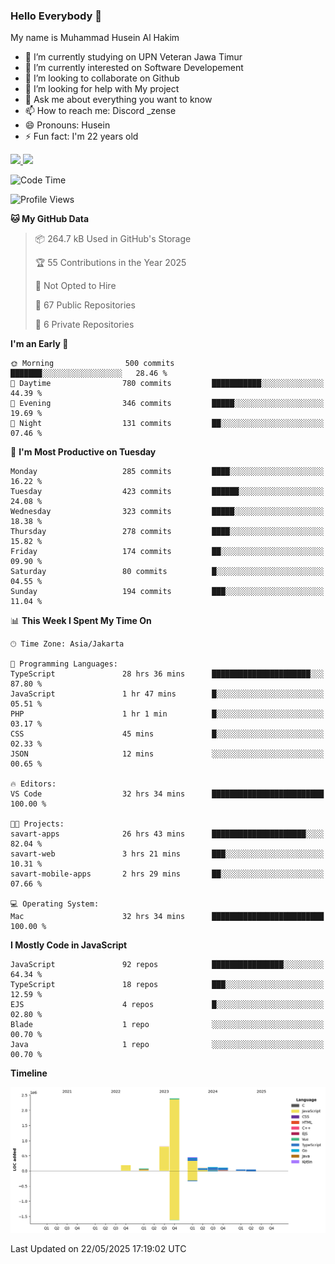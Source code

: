 ### Hello Everybody 👋

My name is Muhammad Husein Al Hakim

- 🔭 I’m currently studying on UPN Veteran Jawa Timur
- 🌱 I’m currently interested on Software Developement
- 👯 I’m looking to collaborate on Github
- 🤔 I’m looking for help with My project
- 💬 Ask me about everything you want to know
- 📫 How to reach me: Discord _zense
- 😄 Pronouns: Husein
- ⚡ Fun fact: I'm 22 years old

<p align="left">
<a href="https://github.com/huseinhq">
  <img height="180em" src="https://github-readme-stats-eight-theta.vercel.app/api?username=huseinhq&show_icons=true&theme=algolia&include_all_commits=true&count_private=true"/>
  <img height="180em" src="https://github-readme-stats-eight-theta.vercel.app/api/top-langs/?username=huseinhq&layout=compact&langs_count=8&theme=algolia"/>
</a>
</p>

<!--START_SECTION:waka-->
![Code Time](http://img.shields.io/badge/Code%20Time-2%2C178%20hrs%2059%20mins-blue)

![Profile Views](http://img.shields.io/badge/Profile%20Views-0-blue)

**🐱 My GitHub Data** 

> 📦 264.7 kB Used in GitHub's Storage 
 > 
> 🏆 55 Contributions in the Year 2025
 > 
> 🚫 Not Opted to Hire
 > 
> 📜 67 Public Repositories 
 > 
> 🔑 6 Private Repositories 
 > 
**I'm an Early 🐤** 

```text
🌞 Morning                500 commits         ███████░░░░░░░░░░░░░░░░░░   28.46 % 
🌆 Daytime                780 commits         ███████████░░░░░░░░░░░░░░   44.39 % 
🌃 Evening                346 commits         █████░░░░░░░░░░░░░░░░░░░░   19.69 % 
🌙 Night                  131 commits         ██░░░░░░░░░░░░░░░░░░░░░░░   07.46 % 
```
📅 **I'm Most Productive on Tuesday** 

```text
Monday                   285 commits         ████░░░░░░░░░░░░░░░░░░░░░   16.22 % 
Tuesday                  423 commits         ██████░░░░░░░░░░░░░░░░░░░   24.08 % 
Wednesday                323 commits         █████░░░░░░░░░░░░░░░░░░░░   18.38 % 
Thursday                 278 commits         ████░░░░░░░░░░░░░░░░░░░░░   15.82 % 
Friday                   174 commits         ██░░░░░░░░░░░░░░░░░░░░░░░   09.90 % 
Saturday                 80 commits          █░░░░░░░░░░░░░░░░░░░░░░░░   04.55 % 
Sunday                   194 commits         ███░░░░░░░░░░░░░░░░░░░░░░   11.04 % 
```


📊 **This Week I Spent My Time On** 

```text
🕑︎ Time Zone: Asia/Jakarta

💬 Programming Languages: 
TypeScript               28 hrs 36 mins      ██████████████████████░░░   87.80 % 
JavaScript               1 hr 47 mins        █░░░░░░░░░░░░░░░░░░░░░░░░   05.51 % 
PHP                      1 hr 1 min          █░░░░░░░░░░░░░░░░░░░░░░░░   03.17 % 
CSS                      45 mins             █░░░░░░░░░░░░░░░░░░░░░░░░   02.33 % 
JSON                     12 mins             ░░░░░░░░░░░░░░░░░░░░░░░░░   00.65 % 

🔥 Editors: 
VS Code                  32 hrs 34 mins      █████████████████████████   100.00 % 

🐱‍💻 Projects: 
savart-apps              26 hrs 43 mins      █████████████████████░░░░   82.04 % 
savart-web               3 hrs 21 mins       ███░░░░░░░░░░░░░░░░░░░░░░   10.31 % 
savart-mobile-apps       2 hrs 29 mins       ██░░░░░░░░░░░░░░░░░░░░░░░   07.66 % 

💻 Operating System: 
Mac                      32 hrs 34 mins      █████████████████████████   100.00 % 
```

**I Mostly Code in JavaScript** 

```text
JavaScript               92 repos            ████████████████░░░░░░░░░   64.34 % 
TypeScript               18 repos            ███░░░░░░░░░░░░░░░░░░░░░░   12.59 % 
EJS                      4 repos             █░░░░░░░░░░░░░░░░░░░░░░░░   02.80 % 
Blade                    1 repo              ░░░░░░░░░░░░░░░░░░░░░░░░░   00.70 % 
Java                     1 repo              ░░░░░░░░░░░░░░░░░░░░░░░░░   00.70 % 
```



**Timeline**

![Lines of Code chart](https://raw.githubusercontent.com/HuseinHQ/HuseinHQ/main/assets/bar_graph.png)


 Last Updated on 22/05/2025 17:19:02 UTC
<!--END_SECTION:waka-->
